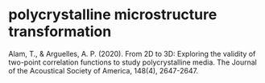 # polycrystalline microstructure transformation

Alam, T., & Arguelles, A. P. (2020). From 2D to 3D: Exploring the validity of two-point correlation functions to study polycrystalline media. The Journal of the Acoustical Society of America, 148(4), 2647-2647.
